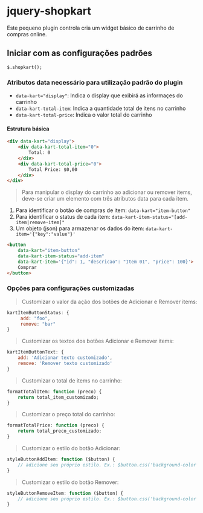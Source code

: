 # jquery-shopkart
Este pequeno plugin controla cria um widget básico de carrinho de compras online.

## Iniciar com as configurações padrões
```$.shopkart();```

### Atributos data necessário para utilização padrão do plugin
- ```data-kart="display"```: Indica o display que exibirá as informaçes do carrinho
- ```data-kart-total-item```: Indica a quantidade total de itens no carrinho
- ```data-kart-total-price```: Indica o valor total do carrinho

#### Estrutura básica
```html
<div data-kart="display">
    <div data-kart-total-item="0">
        Total: 0
    </div>
    <div data-kart-total-price="0">
        Total Price: $0,00
    </div>
</div>
```

> Para manipular o display do carrinho ao adicionar ou remover items, deve-se criar um elemento com três atributos data para cada item.
1. Para identificar o botão de compras de item: ```data-kart="item-button"```
2. Para identificar o status de cada item: ```data-kart-item-status="[add-item|remove-item]"```
4. Um objeto (json) para armazenar os dados do item: ```data-kart-item='{"key":"value"}'```
```html
<button
    data-kart="item-button"
    data-kart-item-status="add-item"
    data-kart-item='{"id": 1, "descricao": "Item 01", "price": 100}'>
    Comprar
</button>
```

### Opções para configurações customizadas
> Customizar o valor da ação dos botões de Adicionar e Remover items:
```javascript
kartItemButtonStatus: {
     add: "foo",
     remove: "bar"
}
```
> Customizar os textos dos botões Adicionar e Remover items:
```javascript
kartItemButtonText: {
    add: 'Adicionar texto customizado',
    remove: 'Remover texto customizado'
}
```

> Customizar o total de items no carrinho:
```javascript
formatTotalItem: function (preco) {
    return total_item_customizado;
}
```

> Customizar o preço total do carrinho:
```javascript
formatTotalPrice: function (preco) {
    return total_preco_customizado;
}
```

> Customizar o estilo do botão Adicionar:
```javascript
styleButtonAddItem: function ($button) {
    // adicione seu próprio estilo. Ex.: $button.css('background-color': "black")
}
```

> Customizar o estilo do botão Remover:
```javascript
styleButtonRemoveItem: function ($button) {
    // adicione seu próprio estilo. Ex.: $button.css('background-color': "grey")
}
```
